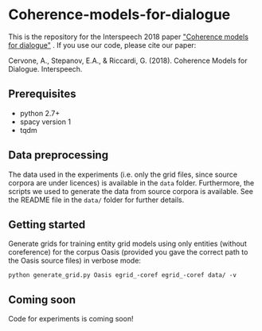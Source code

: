 # Coherence-models-for-dialogue
This is the repository for the Interspeech 2018 paper ["Coherence models for dialogue"](https://arxiv.org/pdf/1806.08044.pdf) .
If you use our code, please cite our paper:

Cervone, A., Stepanov, E.A., & Riccardi, G. (2018). Coherence Models for Dialogue. Interspeech.

## Prerequisites

- python 2.7+
- spacy version 1
- tqdm

## Data preprocessing

The data used in the experiments (i.e. only the grid files, since source corpora are under licences) is available in the `data` folder. Furthermore, the scripts we used to generate the data from source corpora is available. See the README file in the `data/` folder for further details.

## Getting started

Generate grids for training entity grid models using only entities (without coreference) for the corpus Oasis (provided you gave the correct path to the Oasis source files) in verbose mode:
```
python generate_grid.py Oasis egrid_-coref egrid_-coref data/ -v
```

## Coming soon

Code for experiments is coming soon!
